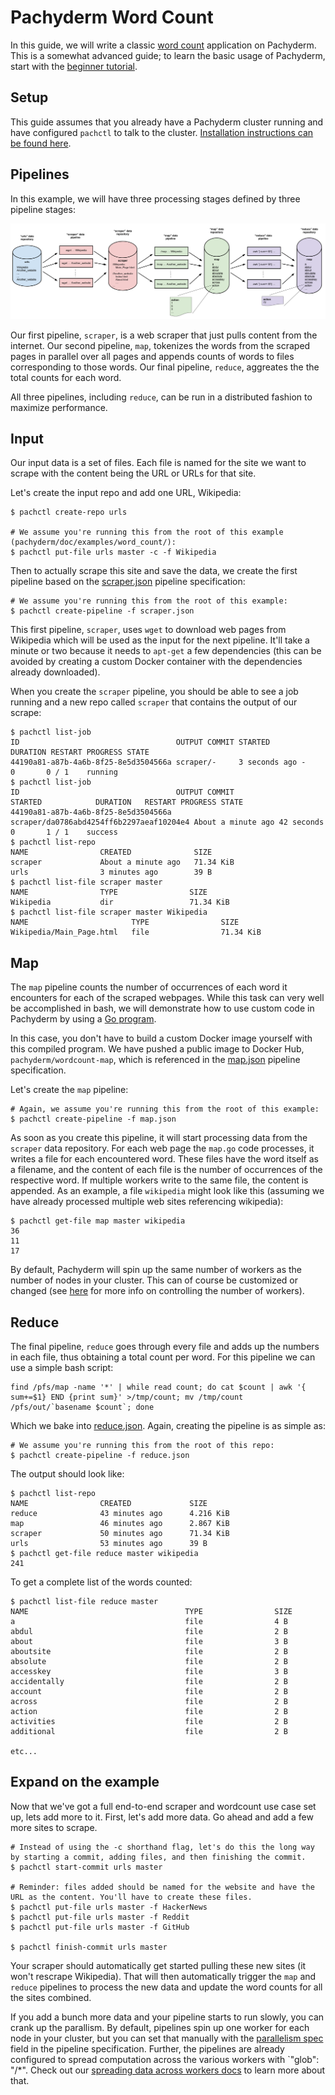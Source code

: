 # Pachyderm Word Count

In this guide, we will write a classic [word count](https://portal.futuresystems.org/manual/hadoop-wordcount) application on Pachyderm.  This is a somewhat advanced guide; to learn the basic usage of Pachyderm, start with the [beginner tutorial](http://pachyderm.readthedocs.io/en/stable/getting_started/beginner_tutorial.html).

## Setup

This guide assumes that you already have a Pachyderm cluster running and have configured `pachctl` to talk to the cluster. [Installation instructions can be found here](http://pachyderm.readthedocs.io/en/stable/getting_started/local_installation.html).

## Pipelines

In this example, we will have three processing stages defined by three pipeline stages:

![alt text](pachyderm_word_count.png)

Our first pipeline, `scraper`, is a web scraper that just pulls content from the internet. Our second pipeline, `map`, tokenizes the words from the scraped pages in parallel over all pages and appends counts of words to files corresponding to those words. Our final pipeline, `reduce`, aggreates the the total counts for each word. 

All three pipelines, including `reduce`, can be run in a distributed fashion to maximize performance. 

## Input

Our input data is a set of files. Each file is named for the site we want to scrape with the content being the URL or URLs for that site. 

Let's create the input repo and add one URL, Wikipedia:
```
$ pachctl create-repo urls

# We assume you're running this from the root of this example (pachyderm/doc/examples/word_count/):
$ pachctl put-file urls master -c -f Wikipedia
```

Then to actually scrape this site and save the data, we create the first pipeline based on the [scraper.json](scraper.json) pipeline specification:

```
# We assume you're running this from the root of this example:
$ pachctl create-pipeline -f scraper.json
```

This first pipeline, `scraper`, uses `wget` to download web pages from Wikipedia which will be used as the input for the next pipeline. It'll take a minute or two because it needs to `apt-get` a few dependencies (this can be avoided by creating a custom Docker container with the dependencies already downloaded).


When you create the `scraper` pipeline, you should be able to see a job running and a new repo called `scraper` that contains the output of our scrape:

```
$ pachctl list-job
ID                                   OUTPUT COMMIT STARTED       DURATION RESTART PROGRESS STATE            
44190a81-a87b-4a6b-8f25-8e5d3504566a scraper/-     3 seconds ago -        0       0 / 1    running 
$ pachctl list-job
ID                                   OUTPUT COMMIT                            STARTED            DURATION   RESTART PROGRESS STATE            
44190a81-a87b-4a6b-8f25-8e5d3504566a scraper/da0786abd4254ff6b2297aeaf10204e4 About a minute ago 42 seconds 0       1 / 1    success 
$ pachctl list-repo
NAME                CREATED              SIZE                
scraper             About a minute ago   71.34 KiB           
urls                3 minutes ago        39 B                
$ pachctl list-file scraper master
NAME                TYPE                SIZE                
Wikipedia           dir                 71.34 KiB           
$ pachctl list-file scraper master Wikipedia
NAME                       TYPE                SIZE                
Wikipedia/Main_Page.html   file                71.34 KiB
```

## Map

The `map` pipeline counts the number of occurrences of each word it encounters for each of the scraped webpages.  While this task can very well be accomplished in bash, we will demonstrate how to use custom code in Pachyderm by using a [Go program](map.go).

In this case, you don't have to build a custom Docker image yourself with this compiled program. We have pushed a public image to Docker Hub, `pachyderm/wordcount-map`, which is referenced in the [map.json](map.json) pipeline specification.

Let's create the `map` pipeline: 

```
# Again, we assume you're running this from the root of this example:
$ pachctl create-pipeline -f map.json
```

As soon as you create this pipeline, it will start processing data from the `scraper` data repository. For each web page the `map.go` code processes, it writes a file for each encountered word.  These files have the word itself as a filename, and the content of each file is the number of occurrences of the respective word.  If multiple workers write to the same file, the content is appended.  As an example, a file `wikipedia` might look like this (assuming we have already processed multiple web sites referencing wikipedia):

```
$ pachctl get-file map master wikipedia
36
11
17
```

By default, Pachyderm will spin up the same number of workers as the number of nodes in your cluster.  This can of course be customized or changed (see [here](http://docs.pachyderm.io/en/latest/fundamentals/distributed_computing.html#controlling-the-number-of-workers-parallelism) for more info on controlling the number of workers).

## Reduce

The final pipeline, `reduce` goes through every file and adds up the numbers in each file, thus obtaining a total count per word.  For this pipeline we can use a simple bash script:

```
find /pfs/map -name '*' | while read count; do cat $count | awk '{ sum+=$1} END {print sum}' >/tmp/count; mv /tmp/count /pfs/out/`basename $count`; done
```

Which we bake into [reduce.json](reduce.json).  Again, creating the pipeline is as simple as:

```
# We assume you're running this from the root of this repo:
$ pachctl create-pipeline -f reduce.json
```

The output should look like:

```
$ pachctl list-repo
NAME                CREATED             SIZE                
reduce              43 minutes ago      4.216 KiB           
map                 46 minutes ago      2.867 KiB           
scraper             50 minutes ago      71.34 KiB           
urls                53 minutes ago      39 B                
$ pachctl get-file reduce master wikipedia
241
```

To get a complete list of the words counted:

```
$ pachctl list-file reduce master
NAME                                   TYPE                SIZE                
a                                      file                4 B                 
abdul                                  file                2 B                 
about                                  file                3 B                 
aboutsite                              file                2 B                 
absolute                               file                2 B                 
accesskey                              file                3 B                 
accidentally                           file                2 B                 
account                                file                2 B                 
across                                 file                2 B                 
action                                 file                2 B                 
activities                             file                2 B                 
additional                             file                2 B 

etc...
```

## Expand on the example

Now that we've got a full end-to-end scraper and wordcount use case set up, lets add more to it. First, let's add more data. Go ahead and add a few more sites to scrape. 

```
# Instead of using the -c shorthand flag, let's do this the long way by starting a commit, adding files, and then finishing the commit.
$ pachctl start-commit urls master

# Reminder: files added should be named for the website and have the URL as the content. You'll have to create these files.
$ pachctl put-file urls master -f HackerNews
$ pachctl put-file urls master -f Reddit
$ pachctl put-file urls master -f GitHub

$ pachctl finish-commit urls master
```
Your scraper should automatically get started pulling these new sites (it won't rescrape Wikipedia). That will then automatically trigger the `map` and `reduce` pipelines to process the new data and update the word counts for all the sites combined.

If you add a bunch more data and your pipeline starts to run slowly, you can crank up the parallism. By default, pipelines spin up one worker for each node in your cluster, but you can set that manually with the [parallelism spec](http://docs.pachyderm.io/en/latest/fundamentals/distributed_computing.html#controlling-the-number-of-workers-parallelism) field in the pipeline specification. Further, the pipelines are already configured to spread computation across the various workers with `"glob": "/*". Check out our [spreading data across workers docs](http://docs.pachyderm.io/en/latest/fundamentals/distributed_computing.html#spreading-data-across-workers-glob-patterns) to learn more about that. 


